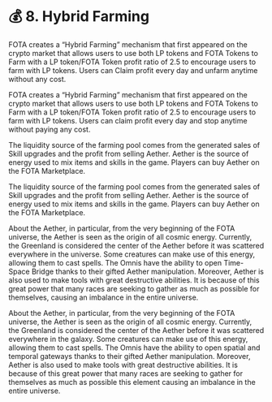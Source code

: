 # 💰 8. Hybrid Farming

FOTA creates a “Hybrid Farming” mechanism that first appeared on the crypto market that allows users to use both LP tokens and FOTA Tokens to Farm with a LP token/FOTA Token profit ratio of 2.5 to encourage users to farm with LP tokens. Users can Claim profit every day and unfarm anytime without any cost.

FOTA creates a “Hybrid Farming” mechanism that first appeared on the crypto market that allows users to use both LP tokens and FOTA Tokens to Farm with a LP token/FOTA Token profit ratio of 2.5 to encourage users to farm with LP tokens. Users can claim profit every day and stop anytime without paying any cost.

The liquidity source of the farming pool comes from the generated sales of Skill upgrades and the profit from selling Aether. Aether is the source of energy used to mix items and skills in the game. Players can buy Aether on the FOTA Marketplace.

The liquidity source of the farming pool comes from the generated sales of Skill upgrades and the profit from selling Aether. Aether is the source of energy used to mix items and skills in the game. Players can buy Aether on the FOTA Marketplace.

About the Aether, in particular, from the very beginning of the FOTA universe, the Aether is seen as the origin of all cosmic energy. Currently, the Greenland is considered the center of the Aether before it was scattered everywhere in the universe. Some creatures can make use of this energy, allowing them to cast spells. The Omnis have the ability to open Time-Space Bridge thanks to their gifted Aether manipulation. Moreover, Aether is also used to make tools with great destructive abilities. It is because of this great power that many races are seeking to gather as much as possible for themselves, causing an imbalance in the entire universe.

About the Aether, in particular, from the very beginning of the FOTA universe, the Aether is seen as the origin of all cosmic energy. Currently, the Greenland is considered the center of the Aether before it was scattered everywhere in the galaxy. Some creatures can make use of this energy, allowing them to cast spells. The Omnis have the ability to open spatial and temporal gateways thanks to their gifted Aether manipulation. Moreover, Aether is also used to make tools with great destructive abilities. It is because of this great power that many races are seeking to gather for themselves as much as possible this element causing an imbalance in the entire universe.
